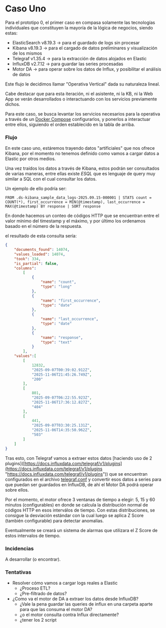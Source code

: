 # Caso Uno
Para el prototipo 0, el primer caso en compasa solamente las tecnologías individuales que constituyen la mayoría de la lógica de negocios, siendo estas:

- ElasticSearch v8.19.3 -> para el guardado de logs sin procesar
- Kibana v8.19.3 -> para el cargado de datos preliminares y visualización de los mismos
- Telegraf v1.35.4 -> para la extracción de datos alojados en Elastic
- InfluxDB v2.7.12 -> para guardar las series procesadas
- Motor DA  -> para operar sobre los datos de Influx, y posibilitar el análisis de datos

Este flujo le decidimos llamar "Operativa Vertical" dada su naturaleza lineal.

Cabe destacar que para esta iteración, ni el asistente, ni la KB, ni la Web App se verán desarrollados o interactuando con los servicios previamente dichos.

Para este caso, se busca levantar los servicios necesarios para la operativa a través de un [Docker Compose](https://github.com/ElPiche/FinalProjectADF/blob/main/docker-compose.yml) configurarlos, y ponerlos a interactuar entre ellos, siguiendo el orden establecido en la tabla de arriba.


### Flujo
En este caso uno, estáremos trayendo datos "artificiales" que nos ofrece Kibana, por el momento no tenemos definido como vamos a cargar datos a Elastic por otros medios.

Una vez traídos los datos a través de Kibana, estos podrán ser consultados de varias maneras, entre ellas existe *ESQL* que es lenguaje de query muy similar a SQL con el cual consultar los datos.

Un ejemplo de ello podría ser:

```POSTGRESQl
FROM .ds-kibana_sample_data_logs-2025.09.15-000001 | STATS count = COUNT(*), first_occurrence = MIN(@timestamp), last_occurrence = MAX(@timestamp) BY response | SORT response
```
En donde hacemos un conteo de códigos HTTP que se encuentran entre el valor mínimo del timestamp y el máximo, y por último los ordenamos basado en el número de la respuesta.

el resultado de esta consulta sería:
``` JSON
{ 
	"documents_found": 14074,
	"values_loaded": 14074,
	"took": 334,
	"is_partial": false,
	"columns":
		[
			{
				"name": "count",
				"type": "long"
			},
			{ 
				"name": "first_occurrence",
				"type": "date" 
			},
			{ 
				"name": "last_occurrence",
				"type": "date"
			},
			{ 
				"name": "response",
				"type": "text"
			}
		], 
	"values":[
		[ 
			12832, 
			"2025-09-07T00:39:02.912Z", 
			"2025-11-06T21:45:26.749Z", 
			"200" 
		], 
		[ 
			801, 
			"2025-09-07T06:22:55.923Z", 
			"2025-11-06T17:36:12.827Z", 
			"404" 
		], 
		[ 
			441, 
			"2025-09-07T03:30:25.131Z", 
			"2025-11-06T14:35:50.962Z", 
			"503" 
		] 
	] 
}
```

Tras esto, con Telegraf vamos a extraer estos datos [haciendo uso de 2 plugins]([https://docs.influxdata.com/telegraf/v1/plugins](https://docs.influxdata.com/telegraf/v1/plugins "https://docs.influxdata.com/telegraf/v1/plugins")) que se encuentran configurados en el archivo [telegraf.conf](https://github.com/ElPiche/FinalProjectADF/blob/main/telegraf.conf) y convertir esos datos a series para que puedan ser guardados en InfluxDB, de ahí el Motor DA podrá operar sobre ellos.

Por el momento, el motor ofrece 3 ventanas de tiempo a elegir: 5, 15 y 60 minutos (configurables) en donde se calcula la distribución normal de códigos HTTP en esos interválos de tiempo.
Con estas distribuciones, se consigue la desviación estándar con la cual luego se aplica Z Score (también configurable) para detectar anomalías.

Eventualmente se creará un sistema de alarmas que utilizara el Z Score de estos intervalos de tiempo.

### Incidencias
A desarrollar (o encontrar).

### Tentativas
- Resolver cómo vamos a cargar logs reales a Elastic
	- ¿Proceso ETL?
	- ¿Pre-filtrado de datos?
- ¿Como va el motor de DA a extraer los datos desde InfluxDB? 
	- ¿Vale la pena guardar las queries de influx en una carpeta aparte para que las consuma el motor DA?
	- ¿o el motor consulta contra Influx directamente?
	- ¿tener los 2 script 
